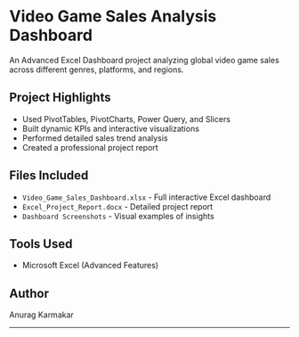 # Video Game Sales Analysis Dashboard

An Advanced Excel Dashboard project analyzing global video game sales across different genres, platforms, and regions.

## Project Highlights
- Used PivotTables, PivotCharts, Power Query, and Slicers
- Built dynamic KPIs and interactive visualizations
- Performed detailed sales trend analysis
- Created a professional project report

## Files Included
- `Video_Game_Sales_Dashboard.xlsx` - Full interactive Excel dashboard
- `Excel_Project_Report.docx` - Detailed project report
- `Dashboard Screenshots` - Visual examples of insights

## Tools Used
- Microsoft Excel (Advanced Features)

## Author
Anurag Karmakar


---
